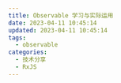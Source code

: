 ```yaml
---
title: Observable 学习与实际运用
date: 2023-04-11 10:45:14
updated: 2023-04-11 10:45:14
tags:
  - observable
categories:
  - 技术分享
  - RxJS
---
```


<!-- more -->
